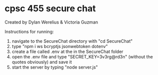 # cpsc 455 secure chat
Created by Dylan Werelius & Victoria Guzman
 
Instructions for running:

1. navigate to the SecureChat directory with "cd SecureChat"
2. type "npm i ws bcryptjs jsonwebtoken dotenv"
3. create a file called .env at the in the SecureChat folder
4. open the .env file and type "SECRET_KEY=3v3rg@rd3n" (without the quotes obviously) and save it
5. start the server by typing "node server.js"
